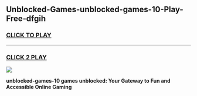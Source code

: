 
## Unblocked-Games-unblocked-games-10-Play-Free-dfgih
<h3>
<a href="https://premium76.site?title=unblocked-games-10&ref=18A">CLICK TO PLAY</a></h3>
<hr>

<h3>
<a href="https://premium76.site?title=unblocked-games-10&ref=18A">CLICK 2 PLAY</a>
  
</h3>

<a href="https://premium76.site?title=unblocked-games-10&ref=18A"><img src="https://clearcache.store/games.png"></a>


**unblocked-games-10 games unblocked: Your Gateway to Fun and Accessible Online Gaming**
